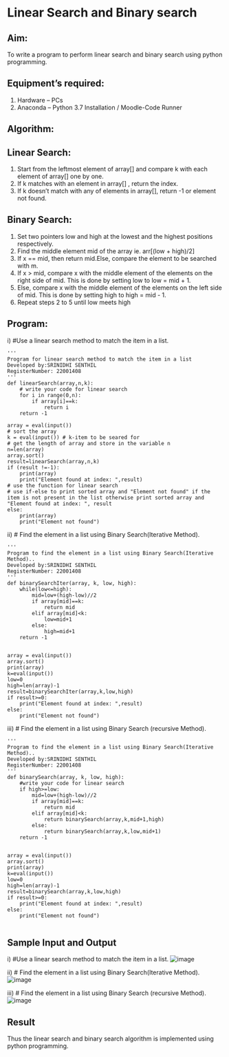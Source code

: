 # Linear Search and Binary search
## Aim:
To write a program to perform linear search and binary search using python programming.
## Equipment’s required:
1.	Hardware – PCs
2.	Anaconda – Python 3.7 Installation / Moodle-Code Runner
## Algorithm:
## Linear Search:
1.	Start from the leftmost element of array[] and compare k with each element of array[] one by one.
2.	If k matches with an element in array[] , return the index.
3.	If k doesn’t match with any of elements in array[], return -1 or element not found.
## Binary Search:
1.	Set two pointers low and high at the lowest and the highest positions respectively.
2.	Find the middle element mid of the array ie. arr[(low + high)/2]
3.	If x == mid, then return mid.Else, compare the element to be searched with m.
4.	If x > mid, compare x with the middle element of the elements on the right side of mid. This is done by setting low to low = mid + 1.
5.	Else, compare x with the middle element of the elements on the left side of mid. This is done by setting high to high = mid - 1.
6.	Repeat steps 2 to 5 until low meets high
## Program:
i)	#Use a linear search method to match the item in a list.
```
''' 
Program for linear search method to match the item in a list
Developed by:SRINIDHI SENTHIL
RegisterNumber: 22001408
'''
def linearSearch(array,n,k):
    # write your code for linear search
    for i in range(0,n):
        if array[i]==k:
            return i
    return -1
    
array = eval(input())
# sort the array
k = eval(input()) # k-item to be seared for
# get the length of array and store in the variable n
n=len(array)
array.sort()
result=linearSearch(array,n,k)
if (result !=-1):
    print(array)
    print("Element found at index: ",result)
# use the function for linear search
# use if-else to print sorted array and "Element not found" if the item is not present in the list otherwise print sorted array and "Element found at index: ", result
else:
    print(array)
    print("Element not found")
```

ii)	# Find the element in a list using Binary Search(Iterative Method).
```
''' 
Program to find the element in a list using Binary Search(Iterative Method)..
Developed by:SRINIDHI SENTHIL
RegisterNumber: 22001408
'''
def binarySearchIter(array, k, low, high):
    while(low<=high):
        mid=low+(high-low)//2
        if array[mid]==k:
            return mid
        elif array[mid]<k:
            low=mid+1
        else:
            high=mid+1
    return -1
    
        
array = eval(input())
array.sort()
print(array)
k=eval(input())
low=0
high=len(array)-1
result=binarySearchIter(array,k,low,high)
if result>=0:
    print("Element found at index: ",result)
else:
    print("Element not found")
```
iii)	# Find the element in a list using Binary Search (recursive Method).
```
''' 
Program to find the element in a list using Binary Search(Iterative Method)..
Developed by:SRINIDHI SENTHIL
RegisterNumber: 22001408
'''
def binarySearch(array, k, low, high):
    #write your code for linear search
    if high>=low:
        mid=low+(high-low)//2
        if array[mid]==k:
            return mid
        elif array[mid]<k:
            return binarySearch(array,k,mid+1,high)
        else:
            return binarySearch(array,k,low,mid+1)
    return -1
    
        
array = eval(input())
array.sort()
print(array)
k=eval(input())
low=0
high=len(array)-1
result=binarySearch(array,k,low,high)
if result>=0:
    print("Element found at index: ",result)
else:
    print("Element not found")
    
```
## Sample Input and Output

i) #Use a linear search method to match the item in a list.
![image](https://user-images.githubusercontent.com/121373170/214590614-ade18698-9d8f-4e8e-9309-bba881e6bcc8.png)

ii)	# Find the element in a list using Binary Search(Iterative Method).
![image](https://user-images.githubusercontent.com/121373170/214590704-016d2aa2-5057-472a-b356-9e1194a31f9a.png)

iii)	# Find the element in a list using Binary Search (recursive Method).
![image](https://user-images.githubusercontent.com/121373170/214590830-2395c7ca-9193-424f-b51f-6da3920e6379.png)



## Result
Thus the linear search and binary search algorithm is implemented using python programming.
